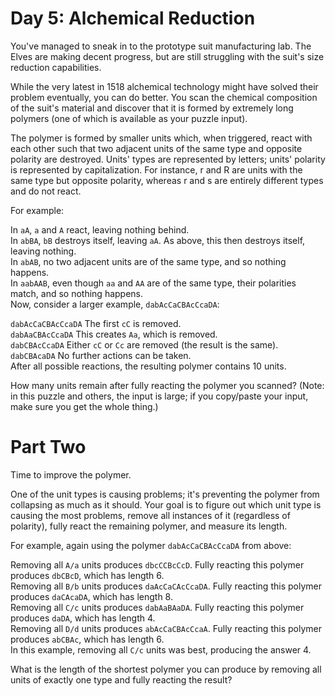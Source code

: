 # Day 5: Alchemical Reduction 
You've managed to sneak in to the prototype suit manufacturing lab. The Elves are making decent progress, but are still struggling with the suit's size reduction capabilities.

While the very latest in 1518 alchemical technology might have solved their problem eventually, you can do better. You scan the chemical composition of the suit's material and discover that it is formed by extremely long polymers (one of which is available as your puzzle input).

The polymer is formed by smaller units which, when triggered, react with each other such that two adjacent units of the same type and opposite polarity are destroyed. Units' types are represented by letters; units' polarity is represented by capitalization. For instance, r and R are units with the same type but opposite polarity, whereas r and s are entirely different types and do not react.

For example:

In `aA`, `a` and `A` react, leaving nothing behind.  
In `abBA`, `bB` destroys itself, leaving `aA`. As above, this then destroys itself, leaving nothing.  
In `abAB`, no two adjacent units are of the same type, and so nothing happens.  
In `aabAAB`, even though `aa` and `AA` are of the same type, their polarities match, and so nothing happens.  
Now, consider a larger example, `dabAcCaCBAcCcaDA`:

`dabAcCaCBAcCcaDA`  The first `cC` is removed.  
`dabAaCBAcCcaDA`    This creates `Aa`, which is removed.  
`dabCBAcCcaDA`      Either `cC` or `Cc` are removed (the result is the same).  
`dabCBAcaDA`        No further actions can be taken.  
After all possible reactions, the resulting polymer contains 10 units.

How many units remain after fully reacting the polymer you scanned? (Note: in this puzzle and others, the input is large; if you copy/paste your input, make sure you get the whole thing.)

# Part Two 
Time to improve the polymer.

One of the unit types is causing problems; it's preventing the polymer from collapsing as much as it should. Your goal is to figure out which unit type is causing the most problems, remove all instances of it (regardless of polarity), fully react the remaining polymer, and measure its length.

For example, again using the polymer `dabAcCaCBAcCcaDA` from above:

Removing all `A/a` units produces `dbcCCBcCcD`. Fully reacting this polymer produces `dbCBcD`, which has length 6.  
Removing all `B/b` units produces `daAcCaCAcCcaDA`. Fully reacting this polymer produces `daCAcaDA`, which has length 8.  
Removing all `C/c` units produces `dabAaBAaDA`. Fully reacting this polymer produces `daDA`, which has length 4.  
Removing all `D/d` units produces `abAcCaCBAcCcaA`. Fully reacting this polymer produces `abCBAc`, which has length 6.  
In this example, removing all `C/c` units was best, producing the answer 4.

What is the length of the shortest polymer you can produce by removing all units of exactly one type and fully reacting the result?